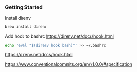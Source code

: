 


### Getting Started

Install direnv
```sh
brew install direnv
```

Add hook to bashrc
https://direnv.net/docs/hook.html

```sh
echo 'eval "$(direnv hook bash)"' >> ~/.bashrc
```

https://direnv.net/docs/hook.html


https://www.conventionalcommits.org/en/v1.0.0/#specification
